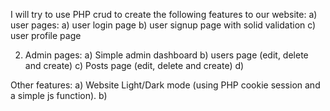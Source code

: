 I will try to use PHP crud to create the following features to our website:
a) user pages:
a) user login page
b) user signup page with solid validation
c) user profile page

2) Admin pages:
a) Simple admin dashboard
b) users page (edit, delete and create)
c) Posts page (edit, delete and create)
d)

Other features:
a) Website Light/Dark mode (using PHP cookie session and a simple js function).
b)
